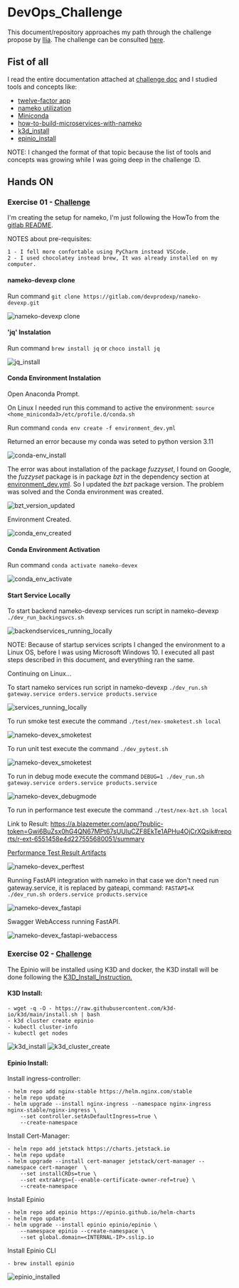 # DevOps_Challenge

This document/repository approaches my path through the challenge propose by [Ilia](https://ilia.digital/en/).
The challenge can be consulted [here](challenge_description/DevOps_Engineer_-_Case_Study.pdf).

## Fist of all

I read the entire documentation attached at [challenge doc](challenge_description/DevOps_Engineer_-_Case_Study.pdf) and I studied tools and concepts like:
 - [twelve-factor app](https://12factor.net/)
 - [nameko utilization](https://blog.geekhunter.com.br/python-microservices/)
 - [Miniconda](https://docs.conda.io/projects/conda/en/latest/user-guide/concepts/environments.html)
 - [how-to-build-microservices-with-nameko](https://www.coditation.com/blog/how-to-build-microservices-with-nameko)
 - [k3d_install](https://k3d.io/v5.6.0/#installation)
 - [epinio_install](https://docs.epinio.io/installation/other_inst_scenarios/install_epinio_on_k3d)

NOTE: I changed the format of that topic because the list of tools and concepts was growing while I was going deep in the challenge :D.

## Hands ON

### Exercise 01 - [Challenge](challenge_description/DevOps_Engineer_-_Case_Study.pdf)

I'm creating the setup for nameko, I'm just following the HowTo from the [gitlab README](https://gitlab.com/devprodexp/nameko-devexp/-/blob/main/README-DevEnv.md).

NOTES about pre-requisites:

    1 - I fell more confortable using PyCharm instead VSCode.
    2 - I used chocolatey instead brew, It was already installed on my computer.

#### **nameko-devexp clone**

Run command `git clone https://gitlab.com/devprodexp/nameko-devexp.git` 

![nameko-devexp clone](images/nameko-devexp_clone.md.png)

#### **'jq' Instalation** 

Run command `brew install jq` or `choco install jq`

![jq_install](images/choco_jq_install.png)

#### **Conda Environment Instalation** 

Open Anaconda Prompt.

On Linux I needed run this command to active the environment: `source <home_miniconda3>/etc/profile.d/conda.sh`

Run command `conda env create -f environment_dev.yml`

Returned an error because my conda was seted to python version 3.11

![conda-env_install](images/conda-env_error01.png)

The error was about installation of the package _fuzzyset_, I found on Google, the _fuzzyset_ package is in package _bzt_ in the dependency section at [environment_dev.yml](nameko-devexp/environment_dev.yml). So I updated the _bzt_ package version. The problem was solved and the Conda environment was created.

![bzt_version_updated](images/bzt_version_update.yml.png)

Environment Created.

![conda_env_created](images/conda_env_created.png)

#### **Conda Environment Activation** 

Run command `conda activate nameko-devex`

![conda_env_activate](images/conda_env_activate.png)

#### **Start Service Locally** 

To start backend nameko-devexp services run script in nameko-devexp `./dev_run_backingsvcs.sh`

![backendservices_running_locally](images/locally_backendservices_running.png)

NOTE: Because of startup services scripts I changed the environment to a Linux OS, before I was using Microsoft Windows 10. I executed all past steps described in this document, and everything ran the same. 

Continuing on Linux...

To start nameko services run script in nameko-devexp `./dev_run.sh gateway.service orders.service products.service`

![services_running_locally](images/locally_services_running.png)

To run smoke test execute the command `./test/nex-smoketest.sh local`

![nameko-devex_smoketest](images/nameko-devexp_smoketest.png)

To run unit test execute the command `./dev_pytest.sh`

![nameko-devex_smoketest](images/nameko-devexp_unittest.png)

To run in debug mode execute the command `DEBUG=1 ./dev_run.sh gateway.service orders.service products.service`

![nameko-devex_debugmode](images/nameko-devexp_debugmode.png)

To run in performance test execute the command `./test/nex-bzt.sh local`

Link to Result: https://a.blazemeter.com/app/?public-token=Gwi6BuZsx0hG4QN67MPt67sUUIuCZF8EkTe1APHu4OjCrXQsik#reports/r-ext-6551458e4d227555680051/summary

[Performance Test Result Artifacts](performanceTestResult)

![nameko-devex_perftest](images/nameko-devexp_perftest.png)

Running FastAPI integration with nameko in that case we don't need run gateway.service, it is replaced by gateapi, command: `FASTAPI=X ./dev_run.sh orders.service products.service`

![nameko-devex_fastapi](images/nameko-devexp_FastAPI_Integration.png)

Swagger WebAccess running FastAPI.

![nameko-devex_fastapi-webaccess](images/nameko-devexp_FastAPI_WebAccess.png)

### Exercise 02 - [Challenge](challenge_description/DevOps_Engineer_-_Case_Study.pdf)

The Epinio will be installed using K3D and docker, the K3D install will be done following the [K3D_Install_Instruction.](https://k3d.io/v5.6.0/#installation)

#### **K3D Install:**

    - wget -q -O - https://raw.githubusercontent.com/k3d-io/k3d/main/install.sh | bash
    - k3d cluster create epinio
    - kubectl cluster-info
    - kubectl get nodes

![k3d_install](images/k3d_install.png)
![k3d_cluster_create](images/k3d_cluster_created.png)

#### **Epinio Install:**

Install ingress-controller:

    - helm repo add nginx-stable https://helm.nginx.com/stable
    - helm repo update
    - helm upgrade --install nginx-ingress --namespace nginx-ingress nginx-stable/nginx-ingress \
        --set controller.setAsDefaultIngress=true \
        --create-namespace

Install Cert-Manager:
    
    - helm repo add jetstack https://charts.jetstack.io
    - helm repo update
    - helm upgrade --install cert-manager jetstack/cert-manager --namespace cert-manager  \
        --set installCRDs=true \
        --set extraArgs={--enable-certificate-owner-ref=true} \
        --create-namespace   

Install Epinio
    
    - helm repo add epinio https://epinio.github.io/helm-charts
    - helm repo update
    - helm upgrade --install epinio epinio/epinio \
        --namespace epinio --create-namespace \
        --set global.domain=<INTERNAL-IP>.sslip.io

Install Epinio CLI

    - brew install epinio

![epinio_installed](images/epinio_installed.png)